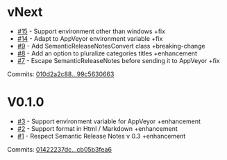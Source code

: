 # vNext

 - [#15](https://github.com/laedit/SemanticReleaseNotesParser/issues/15) - Support environment other than windows +fix
 - [#14](https://github.com/laedit/SemanticReleaseNotesParser/issues/14) - Adapt to AppVeyor environment variable +fix
 - [#9](https://github.com/laedit/SemanticReleaseNotesParser/issues/9) - Add SemanticReleaseNotesConvert class +breaking-change
 - [#8](https://github.com/laedit/SemanticReleaseNotesParser/issues/8) - Add an option to pluralize categories titles +enhancement
 - [#7](https://github.com/laedit/SemanticReleaseNotesParser/issues/7) - Escape SemanticReleaseNotes before sending it to AppVeyor +fix

Commits: [010d2a2c88...99c5630663](https://github.com/laedit/SemanticReleaseNotesParser/compare/010d2a2c88...99c5630663)


# V0.1.0

 - [#3](https://github.com/laedit/SemanticReleaseNotesParser/issues/3) - Support environment variable for AppVeyor +enhancement
 - [#2](https://github.com/laedit/SemanticReleaseNotesParser/issues/2) - Support format in Html / Markdown +enhancement
 - [#1](https://github.com/laedit/SemanticReleaseNotesParser/issues/1) - Respect Semantic Release Notes v 0.3 +enhancement

Commits: [01422237dc...cb05b3fea6](https://github.com/laedit/SemanticReleaseNotesParser/compare/01422237dc...cb05b3fea6)
